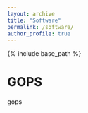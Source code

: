```yaml
---
layout: archive
title: "Software"
permalink: /software/
author_profile: true
---
```


{% include base_path %}

GOPS
======
gops



  

